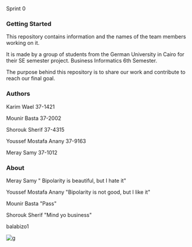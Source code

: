 Sprint 0

### Getting Started

This repository contains information and the names of the team members working on it.

It is made by a group of students from the German University in Cairo for their SE semester project. Business Informatics 6th Semester.

The purpose behind this repository is to share our work and contribute to reach our final goal.


### Authors 

Karim Wael 37-1421

Mounir Basta 37-2002

Shorouk Sherif 37-4315

Youssef Mostafa Anany 37-9163

Meray Samy 37-1012

### About

Meray Samy " Bipolarity is beautiful, but I hate it"

Youssef Mostafa Anany "Bipolarity is not good, but I like it"

Mounir Basta "Pass"

Shorouk Sherif "Mind yo business"

balabizo1

![g](http://aib.edu.au/custom/files/media/form-submission-7464-teamworkisimportantintheworkplace.jpg)
